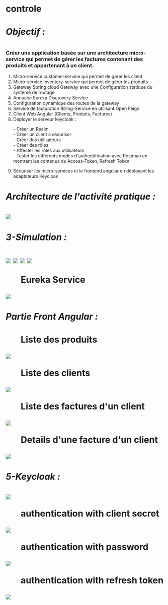 # controle

<h1><i> Objectif :</i><h1>
<h3>Créer une application basée sur une architecture micro-service qui permet de gérer les factures contenant des produits et appartenant à un client.</h3>
<ol>
  <li>Micro-service customer-service qui permet de gérer les client</li>
  <li>Micro-service inventory-service qui permet de gérer les produits</li>
  <li>Gateway Spring cloud Gateway avec une Configuration statique du système de routage</li>
  <li>Annuaire Eureka Discrovery Service</li>
  <li>Configuration dynamique des routes de la gateway</li>
  <li>Service de facturation Billing-Service en utilisant Open Feign</li>
  <li>Client Web Angular (Clients, Produits, Factures)</li>
  <li>Déployer le serveur keycloak :</li>
  <dl>
  <dt>- Créer un Realm</dt>
  <dt>- Créer un client à sécuriser</dt>
  <dt>- Créer des utilisateurs</dt>
  <dt>- Créer des rôles</dt>
  <dt>- Affecter les rôles aux utilisateurs</dt>
  <dt>- Tester les différents modes d'authentification avec Postman en montrant les contenus de Access-Token, Refresh Token</dt>
  </dl>
  <li>Sécuriser les micro-services et le frontend angular en déployant les adaptateurs Keycloak</li>
</ol>
<h1><i> Architecture de l'activité pratique :</i><h1>
<img src="https://user-images.githubusercontent.com/48455549/206859150-63e5c806-86a2-4937-8791-9a7ce2464316.PNG">
<h1><i>3-Simulation :</i><h1>
<img src="https://user-images.githubusercontent.com/74361043/207727000-7a8f4d8d-0b8b-4f72-adfa-ff8e0e16793d.png"/>
<img src="https://user-images.githubusercontent.com/74361043/207727399-0b08a790-fe3f-40a3-acf3-f7f65b4db0e4.png"/>
<img src="https://user-images.githubusercontent.com/74361043/207728133-6f20942b-f7f5-48ef-bf58-f58995cde985.png">
<img src="https://user-images.githubusercontent.com/74361043/207728477-ec4974dc-f70d-406d-94b9-b12ced726991.png">
  <ul>Eureka Service</ul>
  <img src="https://user-images.githubusercontent.com/74361043/207845098-8d43032c-d999-4269-87d7-21550dcf2a16.png">
<h1><i> Partie Front Angular :</i><h1>
<ul>Liste des produits</ul>
<img src="https://user-images.githubusercontent.com/74361043/207729026-68fa772c-384a-4246-bdb4-5f1573f86feb.png">
<ul>Liste des clients</ul>
<img src="https://user-images.githubusercontent.com/74361043/207729271-aa8da8c7-f7a3-4bd0-9817-348e9a474264.png">
<ul>Liste des factures d'un client</ul>
<img src="https://user-images.githubusercontent.com/74361043/207729424-62d6c16f-f472-4761-b8a3-f1ca9b540eb6.png">
<ul>Details d'une facture d'un client</ul>
<img src="https://user-images.githubusercontent.com/74361043/207732271-9d842f44-6c78-4f27-bfe6-716928e6966e.png">
<h1><i>5-Keycloak :</i><h1>
<img src="https://user-images.githubusercontent.com/74361043/207732736-a905ba2c-04db-4146-a932-7fc7c31f55ae.png">
<ul>authentication with client secret</ul>
<img src="https://user-images.githubusercontent.com/74361043/207850425-4f730ad4-d065-4270-ad92-22fb7fa6f5cb.png">
<ul>authentication with password</ul>
<img src="https://user-images.githubusercontent.com/74361043/207846865-f700b1d1-fc8a-479c-96a5-87a4ac448ab9.png">
<ul>authentication with refresh token</ul>
<img src="https://user-images.githubusercontent.com/74361043/207848772-e6a144d0-7c3d-48db-a96a-9769d601ed89.png">
